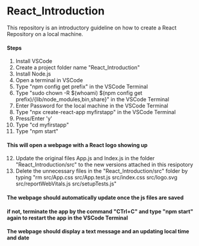 # React_Introduction
This repository is an introductory guideline on how to create a React Repository on a local machine.
#### Steps
1. Install VSCode
2. Create a project folder name "React_Introduction"
3. Install Node.js
4. Open a terminal in VSCode
5. Type "npm config get prefix" in the VSCode Terminal
6. Type "sudo chown -R $(whoami) $(npm config get prefix)/{lib/node_modules,bin,share}" in the VSCode Terminal
7. Enter Password for the local machine in the VSCode Terminal
8. Type "npx create-react-app myfirstapp" in the VSCode Terminal
9. Press/Enter 'y'
10. Type "cd myfirstapp"
11. Type "npm start"
#### This will open a webpage with a React logo showing up
12. Update the original files App.js and Index.js in the folder "React_Introduction/src" to the new versions attached in this resipotory
13. Delete the unnecessary files in the "React_Introduction/src" folder by typing
    "rm src/App.css src/App.test.js  src/index.css src/logo.svg src/reportWebVitals.js  src/setupTests.js"
#### The webpage should automatically update once the js files are saved
#### if not, terminate the app by the command "CTrl+C" and type "npm start" again to restart the app in the VSCode Terminal
#### The webpage should display a text message and an updating local time and date
